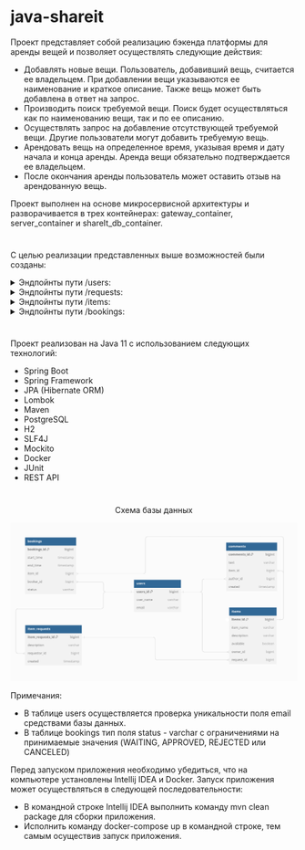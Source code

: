 # java-shareit

Проект представляет собой реализацию бэкенда платформы для аренды вещей и позволяет осуществлять следующие действия:
* Добавлять новые вещи. Пользователь, добавивший вещь, считается ее владельцем. При добавлении вещи указываются ее
  наименование и краткое описание. Также вещь может быть добавлена в ответ на запрос.
* Производить поиск требуемой вещи. Поиск будет осуществляться как по наименованию вещи, так и по ее описанию.
* Осуществлять запрос на добавление отсутствующей требуемой вещи. Другие пользователи могут добавить требуемую вещь.
* Арендовать вещь на определенное время, указывая время и дату начала и конца аренды. Аренда вещи обязательно
  подтверждается ее владельцем.
* После окончания аренды пользователь может оставить отзыв на арендованную вещь.

Проект выполнен на основе микросервисной архитектуры и разворачивается в трех контейнерах: gateway_container,
server_container и shareIt_db_container.
#
С целью реализации представленных выше возможностей были созданы:

<details><summary>Эндпойнты пути /users:</summary>

* POST /users - создание пользователя.
* GET /users{id} - получение пользователя по его id.
* GET /users - получение списка всех пользователей.
* PATCH /users/{id} - обновление данных пользователя.
* DELETE /users/{id} - удаление пользователя по id.

</details>

<details><summary>Эндпойнты пути /requests:</summary>

* POST /requests - добавление нового запроса необходимой вещи. Основной частью запроса является его текст, в
  в котором пользователь описывает, какая именно вещь ему нужна.
* GET /requests - получение списка своих запросов вместе с данными об ответах на них. Для каждого запроса указываются:
  описание, дата и время создания, а также список ответов в формате: id вещи, ее название, описание description,
  requestId запроса и признак доступности вещи available.
* GET /requests/all?from={from}&size={size} - получение списка запросов, созданных другими пользователями. Пользователи
  могут просматривать существующие запросы, на которые они могли бы ответить.Запросы сортируются по дате создания от
  более новых к более старым. Организован постраничный вывод результатов.
* GET /requests/{requestId} - получение данных об одном конкретном запросе вместе с данными об ответах на него в том же
  формате, что и в эндпойнте GET /requests. Посмотреть данные об отдельном запросе может любой пользователь.

</details>

<details><summary>Эндпойнты пути /items:</summary>

* POST /items - добавление новой вещи. Идентификатор пользователя, создающего вещь, передается в заголовке
  X-Sharer-User-Id. Именно этот пользователь является владельцем созданной вещи.
* PATCH /items/{id} - редактирование вещи. Изменить можно название, описание и статус доступа к аренде. Редактировать
  вещь может только ее владелец, id которого передается в заголовке X-Sharer-User-Id.
* GET /items/{itemId} - просмотр информации о конкретной вещи по ее идентификатору. Информацию о вещи может
  просмотреть любой пользователь.
* GET /items?from={from}&size={size} - просмотр владельцем списка всех его вещей с указанием названия и описания
  каждой. идентификатор владельца передается с помощью параметра X-Sharer-User_Id. Организован постраничный вывод
  результатов.
* GET /items/search?text={text}&from={from}&size={size} - поиск вещи потенциальным арендатором. Пользователь передает в
  строке запроса текст и система ищет доступные для аренды вещи, содержащие этот текст в названии или в описании.
  Организован постраничный вывод результатов.
* POST /items/{itemId}/comment - создание отзыва по результатам пользования вещью. Отзыв можно оставить только тогда,
  когда пользователь брал вещь в аренду и срок ее аренды закончился. Идентификатор пользователя передается в заголовке
  X-Sharer-User_Id.

</details>

<details><summary>Эндпойнты пути /bookings:</summary>

* POST /bookings - добавление нового запроса на аренду вещи. Запрос может быть создан любым пользователем,
  идентификатор которого передается в заголовке X-Sharer-User-Id.
* PATCH /bookings/{bookingId}?approved={approved} - подтверждение или отклонение запроса на бронирование. Может быть
  выполнено только владельцем вещи, идентификатор которого передается в заголовке X-Sharer-User-Id. Параметр approved
  может принимать значения true или false.
* GET bookings/{bookingId} - получение данных о конкретном бронировании, включая его статус. Может быть выполнено
  либо автором бронирования, либо владельцем вещи, к которой относится бронирование.
* GET /bookings?state={state}&from={from}&size={size} - получение списка всех бронирований текущего пользователя,
  идентификатор которого передается в заголовке X-Sharer-User-Id. Параметр state необязательный и по умолчанию равен
  ALL. Также он может принимать значения CURRENT, PAST, FUTURE, WAITING и REJECTED. Бронирования возвращаются по дате
  от более новых к более старым. Организован постраничный вывод результатов.
* GET /bookings/owner?state={state}&from={from}&size={size} - получение списка всех бронирований владельца вещей,
  идентификатор которого передается в заголовке X-Sharer-User-Id. параметр state имеет тот же смысл, что и в предыдущем
  эндпойнте. Организован постраничный вывод результатов.

</details>

#
Проект реализован на Java 11 с использованием следующих технологий:
* Spring Boot
* Spring Framework
* JPA (Hibernate ORM)
* Lombok
* Maven
* PostgreSQL
* H2
* SLF4J
* Mockito
* Docker
* JUnit
* REST API

#
<p align="center">Схема базы данных</p>

![Диаграмма базы данных](/dbdiagram.png)

Примечания:
* В таблице users осуществляется проверка уникальности поля email средствами базы данных.
* В таблице bookings тип поля status - varchar с ограничениями на принимаемые значения (WAITING, APPROVED, REJECTED или
  CANCELED)

Перед запуском приложения необходимо убедиться, что на компьютере установлены Intellij IDEA и Docker.
Запуск приложения может осуществляться в следующей последовательности:
* В командной строке Intellij IDEA выполнить команду mvn clean package для сборки приложения.
* Исполнить команду docker-compose up в командной строке, тем самым осуществив запуск приложения.